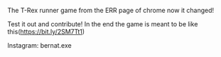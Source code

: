 The T-Rex runner game from the ERR page of chrome now it changed!

Test it out and contribute! 
In the end the game is meant to be like this(https://bit.ly/2SM7Tt1)


Instagram: bernat.exe
